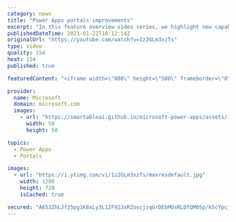 ```yaml
---
category: news
title: "Power Apps portals improvements"
excerpt: "In this feature overview video series, we highlight new capabilities included in the latest update to Microsoft Power Apps.  Power Apps portals improvements bring new capabilities for makers and developers by providing a new identity management configuration experience with enhanced functionality to"
publishedDateTime: 2021-01-22T18:12:14Z
originalUrl: "https://youtube.com/watch?v=1z2GLm3xzTs"
type: video
quality: 154
heat: 154
published: true

featuredContent: "<iframe width=\"800\" height=\"500\" frameborder=\"0\" src=\"https://www.youtube.com/embed/1z2GLm3xzTs\" allow=\"accelerometer; autoplay; encrypted-media; gyroscope; picture-in-picture\" allowfullscreen></iframe>"

provider:
  name: Microsoft
  domain: microsoft.com
  images:
    - url: "https://smartableai.github.io/microsoft-power-apps/assets/images/organizations/microsoft.com-50x50.jpg"
      width: 50
      height: 50

topics:
  - Power Apps
  - Portals

images:
  - url: "https://i.ytimg.com/vi/1z2GLm3xzTs/maxresdefault.jpg"
    width: 1280
    height: 720
    isCached: true

secured: "A653ZhLJf25pg1K8xLy3L12F92JxRZoscjzqGrDEbMOsRLOfQM0Sp/k5cYpcjkubKZCNjjFI+Klb2dwmwsjw7DmopVIyblO1Fa1RsyHNLmKIXx1c7A/KO/faU5qxPVjxhmIck2hlqGVGLBBcMzMCZa+aeHk5XvbQkS1fHZSJHUFnmkhTKA/jq/YqHXyCvs0LgvJW1M1ZVSIFLBFl4HStU5qzkY9y8Pl4HttChvp6HPc9KeeBiZvD8flw/3RX31Q2qyFP3K6JmHpC+Aq6h2LZ8OtbefzpvNXwpHl93XXOqb2THx3vXRxiuWNESDy23QiHFydTdrJNPz6LQIeyw9Pdiy/Nn7NczrddJyUO6b5fZOydf04VM7EJ1tM7Y6GM+ilVDfSjmCt4ZVDJ9vf/mshD2TavBy+1OVU2vP0VP5ELuK5xvHUSaVv4jhaq2kspcNB1;KIZrPwy7RfCOUfGJinrTFA=="
---
```


